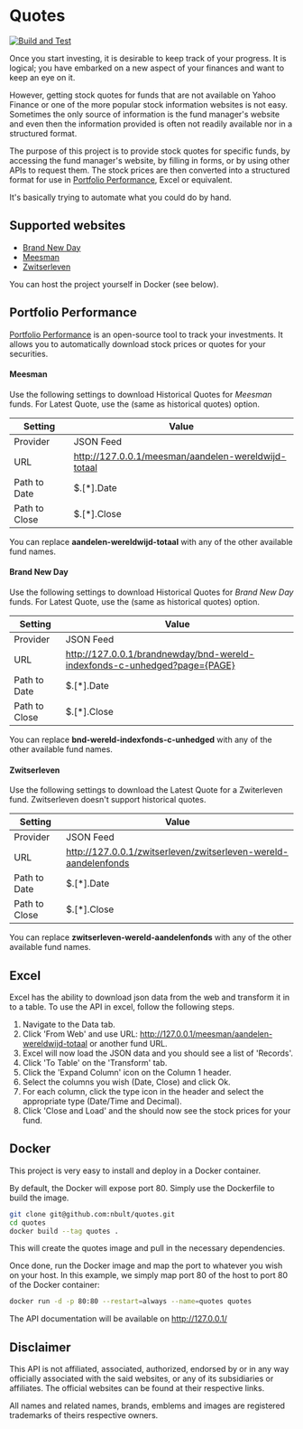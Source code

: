 # Quotes
[![Build and Test](https://github.com/nbult/quotes/actions/workflows/build-and-test.yml/badge.svg)](https://github.com/nbult/quotes/actions/workflows/build-and-test.yml)

Once you start investing, it is desirable to keep track of your progress. It is logical; you have embarked on a new
aspect of your finances and want to keep an eye on it.

However, getting stock quotes for funds that are not available on Yahoo Finance or one of the more popular stock
information websites is not easy. Sometimes the only source of information is the fund manager's website and even then
the information provided is often not readily available nor in a structured format.

The purpose of this project is to provide stock quotes for specific funds, by accessing the fund manager's website, by
filling in forms, or by using other APIs to request them. The stock prices are then converted into a structured format
for use in [Portfolio Performance](https://www.portfolio-performance.info/), Excel or equivalent.

It's basically trying to automate what you could do by hand.

## Supported websites

* [Brand New Day](https://brandnewday.nl)
* [Meesman](https://meesman.nl)
* [Zwitserleven](https://zwitserleven.nl)

You can host the project yourself in Docker (see below). 

## Portfolio Performance

[Portfolio Performance](https://www.portfolio-performance.info/) is an open-source tool to track your investments. It
allows you to automatically download stock prices or quotes for your securities.

#### Meesman

Use the following settings to download Historical Quotes for *Meesman* funds. For Latest Quote, use the (same as
historical quotes) option.

| Setting | Value |
| ----------- | ----------- |
| Provider | JSON Feed |
| URL | http://127.0.0.1/meesman/aandelen-wereldwijd-totaal |
| Path to Date | $.[*].Date |
| Path to Close | $.[*].Close |

You can replace **aandelen-wereldwijd-totaal** with any of the other available fund names.

#### Brand New Day

Use the following settings to download Historical Quotes for *Brand New Day* funds. For Latest Quote, use the (same as
historical quotes) option.

| Setting | Value |
| ----------- | ----------- |
| Provider | JSON Feed |
| URL | http://127.0.0.1/brandnewday/bnd-wereld-indexfonds-c-unhedged?page={PAGE} |
| Path to Date | $.[*].Date |
| Path to Close | $.[*].Close |

You can replace **bnd-wereld-indexfonds-c-unhedged** with any of the other available fund names.

#### Zwitserleven

Use the following settings to download the Latest Quote for a Zwiterleven fund. Zwitserleven doesn't support historical quotes.

| Setting | Value |
| ----------- | ----------- |
| Provider | JSON Feed |
| URL | http://127.0.0.1/zwitserleven/zwitserleven-wereld-aandelenfonds |
| Path to Date | $.[*].Date |
| Path to Close | $.[*].Close |

You can replace **zwitserleven-wereld-aandelenfonds** with any of the other available fund names.

## Excel

Excel has the ability to download json data from the web and transform it in to a table. To use the API in excel, follow
the following steps.

1. Navigate to the Data tab.
2. Click 'From Web' and use URL: http://127.0.0.1/meesman/aandelen-wereldwijd-totaal or another fund URL.
3. Excel will now load the JSON data and you should see a list of 'Records'.
4. Click 'To Table' on the 'Transform' tab.
5. Click the 'Expand Column' icon on the Column 1 header.
6. Select the columns you wish (Date, Close) and click Ok.
7. For each column, click the type icon in the header and select the appropriate type (Date/Time and Decimal).
8. Click 'Close and Load' and the should now see the stock prices for your fund.

## Docker

This project is very easy to install and deploy in a Docker container.

By default, the Docker will expose port 80. Simply use the Dockerfile to
build the image.

```sh
git clone git@github.com:nbult/quotes.git
cd quotes
docker build --tag quotes .
```

This will create the quotes image and pull in the necessary dependencies.

Once done, run the Docker image and map the port to whatever you wish on
your host. In this example, we simply map port 80 of the host to
port 80 of the Docker container:

```sh
docker run -d -p 80:80 --restart=always --name=quotes quotes
```

The API documentation will be available on http://127.0.0.1/

## Disclaimer

This API is not affiliated, associated, authorized, endorsed by or in any way officially associated with the said
websites, or any of its subsidiaries or affiliates. The official websites can be found at their respective links.

All names and related names, brands, emblems and images are registered trademarks of theirs respective owners.
